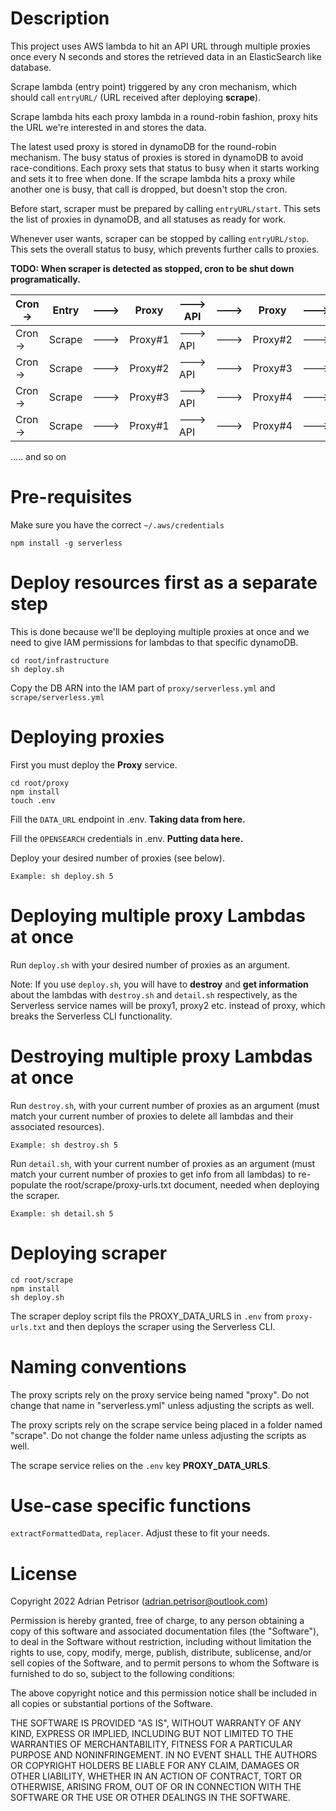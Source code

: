 # Description
This project uses AWS lambda to hit an API URL through multiple proxies once every N seconds and stores the retrieved data in an ElasticSearch like database.

Scrape lambda (entry point) triggered by any cron mechanism, which should call ```entryURL/``` (URL received after deploying <b>scrape</b>).

Scrape lambda hits each proxy lambda in a round-robin fashion, proxy hits the URL we're interested in
and stores the data.

The latest used proxy is stored in dynamoDB for the round-robin mechanism.
The busy status of proxies is stored in dynamoDB to avoid race-conditions. Each proxy sets that status to busy when it starts working and sets it to free when done. If the scrape lambda hits a proxy while another one is busy, that call is dropped, but doesn't stop the cron.

Before start, scraper must be prepared by calling ```entryURL/start```. This sets the list of proxies in dynamoDB, and all statuses as ready for work.

Whenever user wants, scraper can be stopped by calling ```entryURL/stop```. This sets the overall status to busy, which prevents further calls to proxies.

<b>TODO: When scraper is detected as stopped, cron to be shut down programatically.</b>

Cron -> |Entry   | ---> | Proxy   | ---> API | ---> | Proxy   | ---> | ElasticSearch & dynamoDB
---     | ---    | ---  | ---     | ---      | ---  | ---     | ---  | ---
Cron -> |Scrape | ---> | Proxy#1 | ---> API | ---> | Proxy#2 | ---> | ElasticSearch & dynamoDB
Cron -> |Scrape | ---> | Proxy#2 | ---> API | ---> | Proxy#3 | ---> | ElasticSearch & dynamoDB
Cron -> |Scrape | ---> | Proxy#3 | ---> API | ---> | Proxy#4 | ---> | ElasticSearch & dynamoDB
Cron -> |Scrape | ---> | Proxy#1 | ---> API | ---> | Proxy#4 | ---> | ElasticSearch & dynamoDB
..... and so on

# Pre-requisites
Make sure you have the correct ```~/.aws/credentials```

```
npm install -g serverless
```

# Deploy resources first as a separate step

This is done because we'll be deploying multiple proxies at once and we need to give IAM permissions for lambdas
to that specific dynamoDB.

```
cd root/infrastructure
sh deploy.sh
```

Copy the DB ARN into the IAM part of ```proxy/serverless.yml``` and ```scrape/serverless.yml```

# Deploying proxies
First you must deploy the <b>Proxy</b> service.
```
cd root/proxy
npm install
touch .env
```
Fill the ```DATA_URL``` endpoint in .env. <b>Taking data from here.</b>

Fill the ```OPENSEARCH``` credentials in .env. <b>Putting data here.</b>

Deploy your desired number of proxies (see below).
```
Example: sh deploy.sh 5
```

# Deploying multiple proxy Lambdas at once

Run ```deploy.sh``` with your desired number of proxies as an argument.

Note: If you use ```deploy.sh```, you will have to <b>destroy</b> and <b>get information</b> about the lambdas with ```destroy.sh``` and ```detail.sh``` respectively, as the Serverless service names will be proxy1, proxy2 etc. instead of proxy, which breaks the Serverless CLI functionality.

# Destroying multiple proxy Lambdas at once

Run ```destroy.sh```, with your current number of proxies as an argument (must match your current number of proxies to delete all lambdas and their associated resources).

```
Example: sh destroy.sh 5
```

Run ```detail.sh```, with your current number of proxies as an argument (must match your current number of proxies to get info from all lambdas) to re-populate the root/scrape/proxy-urls.txt document, needed when deploying the scraper.

```
Example: sh detail.sh 5
```

# Deploying scraper
```
cd root/scrape
npm install
sh deploy.sh
```
The scraper deploy script fils the PROXY_DATA_URLS in ```.env``` from ```proxy-urls.txt``` and then deploys the scraper using the Serverless CLI.

# Naming conventions

The proxy scripts rely on the proxy service being named "proxy". Do not change that name in "serverless.yml" unless adjusting the scripts as well.

The proxy scripts rely on the scrape service being placed in a folder named "scrape". Do not change the folder name unless adjusting the scripts as well.

The scrape service relies on the ```.env``` key <b>PROXY_DATA_URLS</b>.

# Use-case specific functions
```extractFormattedData```, ```replacer```. Adjust these to fit your needs.

# License
Copyright 2022 Adrian Petrisor (adrian.petrisor@outlook.com)

Permission is hereby granted, free of charge, to any person obtaining a copy of this software and associated documentation files (the "Software"), to deal in the Software without restriction, including without limitation the rights to use, copy, modify, merge, publish, distribute, sublicense, and/or sell copies of the Software, and to permit persons to whom the Software is furnished to do so, subject to the following conditions:

The above copyright notice and this permission notice shall be included in all copies or substantial portions of the Software.

THE SOFTWARE IS PROVIDED "AS IS", WITHOUT WARRANTY OF ANY KIND, EXPRESS OR IMPLIED, INCLUDING BUT NOT LIMITED TO THE WARRANTIES OF MERCHANTABILITY, FITNESS FOR A PARTICULAR PURPOSE AND NONINFRINGEMENT. IN NO EVENT SHALL THE AUTHORS OR COPYRIGHT HOLDERS BE LIABLE FOR ANY CLAIM, DAMAGES OR OTHER LIABILITY, WHETHER IN AN ACTION OF CONTRACT, TORT OR OTHERWISE, ARISING FROM, OUT OF OR IN CONNECTION WITH THE SOFTWARE OR THE USE OR OTHER DEALINGS IN THE SOFTWARE.